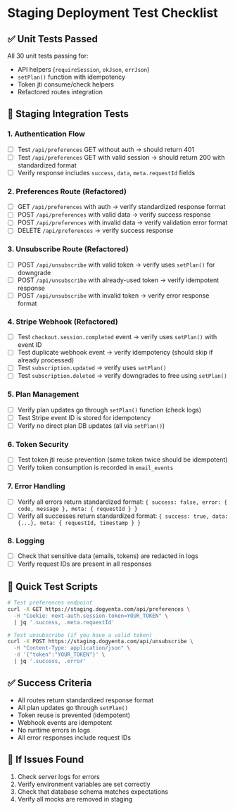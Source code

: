 # Staging Deployment Test Checklist

## ✅ Unit Tests Passed
All 30 unit tests passing for:
- API helpers (`requireSession`, `okJson`, `errJson`)
- `setPlan()` function with idempotency
- Token jti consume/check helpers
- Refactored routes integration

## 🧪 Staging Integration Tests

### 1. Authentication Flow
- [ ] Test `/api/preferences` GET without auth → should return 401
- [ ] Test `/api/preferences` GET with valid session → should return 200 with standardized format
- [ ] Verify response includes `success`, `data`, `meta.requestId` fields

### 2. Preferences Route (Refactored)
- [ ] GET `/api/preferences` with auth → verify standardized response format
- [ ] POST `/api/preferences` with valid data → verify success response
- [ ] POST `/api/preferences` with invalid data → verify validation error format
- [ ] DELETE `/api/preferences` → verify success response

### 3. Unsubscribe Route (Refactored)
- [ ] POST `/api/unsubscribe` with valid token → verify uses `setPlan()` for downgrade
- [ ] POST `/api/unsubscribe` with already-used token → verify idempotent response
- [ ] POST `/api/unsubscribe` with invalid token → verify error response format

### 4. Stripe Webhook (Refactored)
- [ ] Test `checkout.session.completed` event → verify uses `setPlan()` with event ID
- [ ] Test duplicate webhook event → verify idempotency (should skip if already processed)
- [ ] Test `subscription.updated` → verify uses `setPlan()` 
- [ ] Test `subscription.deleted` → verify downgrades to free using `setPlan()`

### 5. Plan Management
- [ ] Verify plan updates go through `setPlan()` function (check logs)
- [ ] Test Stripe event ID is stored for idempotency
- [ ] Verify no direct plan DB updates (all via `setPlan()`)

### 6. Token Security
- [ ] Test token jti reuse prevention (same token twice should be idempotent)
- [ ] Verify token consumption is recorded in `email_events`

### 7. Error Handling
- [ ] Verify all errors return standardized format: `{ success: false, error: { code, message }, meta: { requestId } }`
- [ ] Verify all successes return standardized format: `{ success: true, data: {...}, meta: { requestId, timestamp } }`

### 8. Logging
- [ ] Check that sensitive data (emails, tokens) are redacted in logs
- [ ] Verify request IDs are present in all responses

## 🚀 Quick Test Scripts

```bash
# Test preferences endpoint
curl -X GET https://staging.dogyenta.com/api/preferences \
  -H "Cookie: next-auth.session-token=YOUR_TOKEN" \
  | jq '.success, .meta.requestId'

# Test unsubscribe (if you have a valid token)
curl -X POST https://staging.dogyenta.com/api/unsubscribe \
  -H "Content-Type: application/json" \
  -d '{"token":"YOUR_TOKEN"}' \
  | jq '.success, .error'
```

## ✅ Success Criteria
- All routes return standardized response format
- All plan updates go through `setPlan()`
- Token reuse is prevented (idempotent)
- Webhook events are idempotent
- No runtime errors in logs
- All error responses include request IDs

## 🐛 If Issues Found
1. Check server logs for errors
2. Verify environment variables are set correctly
3. Check that database schema matches expectations
4. Verify all mocks are removed in staging

